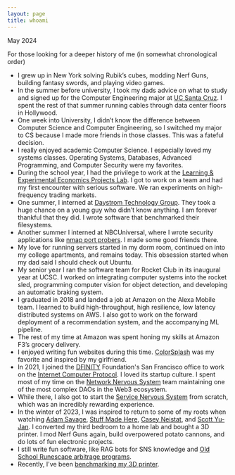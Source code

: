 ```yaml
---
layout: page 
title: whoami 
---
```


May 2024

For those looking for a deeper history of me (in somewhat chronological order)


- I grew up in New York solving Rubik’s cubes, modding Nerf Guns, building fantasy swords, and playing video games.
- In the summer before university, I took my dads advice on what to study and signed up for the Computer Engineering major at [UC Santa Cruz](https://www.ucsc.edu/). I spent the rest of that summer running cables through data center floors in Hollywood.
- One week into University, I didn’t know the difference between Computer Science and Computer Engineering, so I switched my major to CS because I made more friends in those classes. This was a fateful decision.
- I really enjoyed academic Computer Science. I especially loved my systems classes. Operating Systems, Databases, Advanced Programming, and Computer Security were my favorites.
- During the school year, I had the privilege to work at the [Learning & Experimental Economics Projects Lab](https://ugr.ue.ucsc.edu/LEEPS). I got to work on a team and had my first encounter with serious software. We ran experiments on high-frequency trading markets.
- One summer, I interned at [Daystrom Technology Group](https://daystrom.com/about-us/). They took a huge chance on a young guy who didn’t know anything. I am forever thankful that they did. I wrote software that benchmarked their filesystems.
- Another summer I interned at NBCUniversal, where I wrote security applications like [nmap port probers](https://msadekuni.github.io/python-portscan/index.html#). I made some good friends there.
- My love for running servers started in my dorm room, continued on into my college apartments, and remains today. This obsession started when my dad said I should check out Ubuntu.
- My senior year I ran the software team for Rocket Club in its inaugural year at UCSC. I worked on integrating computer systems into the rocket sled, programming computer vision for object detection, and developing an automatic braking system.
- I graduated in 2018 and landed a job at Amazon on the Alexa Mobile team. I learned to build high-throughput, high resilience, low latency distributed systems on AWS. I also got to work on the forward deployment of a recommendation system, and the accompanying ML pipeline.
- The rest of my time at Amazon was spent honing my skills at Amazon F3’s grocery delivery.
- I enjoyed writing fun websites during this time. [ColorSplash](https://thurau.io/colorsplash/) was my favorite and inspired by my girlfriend.
- In 2021, I joined the [DFINITY](https://dfinity.org/) Foundation's San Francisco office to work on the [Internet Computer Protocol](https://internetcomputer.org/). I loved its startup culture. I spent most of my time on the [Network Nervous System](https://internetcomputer.org/nns) team maintaining one of the most complex DAOs in the Web3 ecosystem.
- While there, I also got to start the [Service Nervous System](https://internetcomputer.org/sns) from scratch, which was an incredibly rewarding experience.
- In the winter of 2023, I was inspired to return to some of my roots when watching [Adam Savage](https://www.youtube.com/@tested), [Stuff Made Here](https://www.youtube.com/@StuffMadeHere), [Casey Neistat](https://www.youtube.com/@casey), and [Scott Yu-Jan](https://www.youtube.com/@ScottYuJan). I converted my third bedroom to a home lab and bought a 3D printer. I mod Nerf Guns again, build overpowered potato cannons, and do lots of fun electronic projects.
- I still write fun software, like RAG bots for SNS knowledge and [Old School Runescape arbitrage programs](https://github.com/DanielThurau/osrs_high_alc_arbitrage).
- Recently, I've been [benchmarking my 3D printer](https://github.com/DanielThurau/Ender_3_Pro_Modeling_and_Benchmarking).